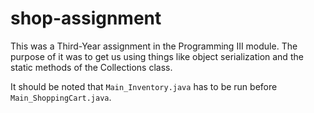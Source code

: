 # shop-assignment
This was a Third-Year assignment in the Programming III module.
The purpose of it was to get us using things like object serialization and the static methods of the Collections class.

It should be noted that `Main_Inventory.java` has to be run before `Main_ShoppingCart.java`.
